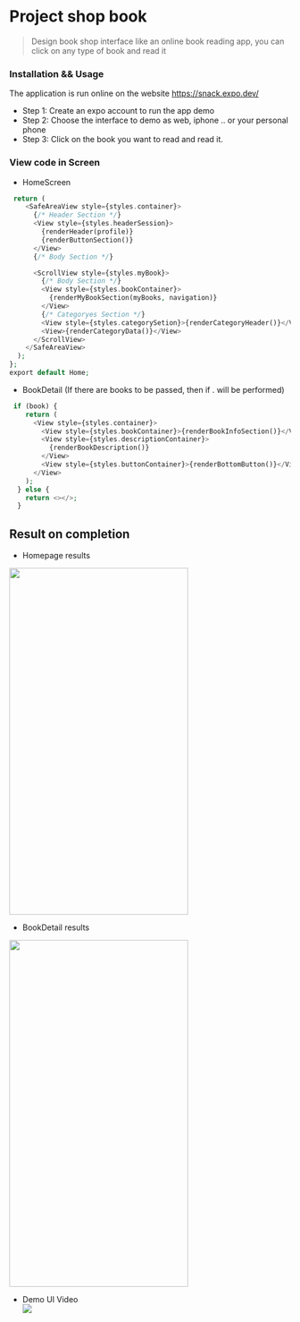 # Project shop book
> Design book shop interface like an online book reading app, you can click on any type of book and read it
### Installation && Usage
The application is run online on the website https://snack.expo.dev/ <br>
- Step 1: Create an expo account to run the app demo <br>
- Step 2: Choose the interface to demo as web, iphone .. or your personal phone
- Step 3: Click on the book you want to read and read it.
### View code in Screen
- HomeScreen
```php
 return (
    <SafeAreaView style={styles.container}>
      {/* Header Section */}
      <View style={styles.headerSession}>
        {renderHeader(profile)}
        {renderButtonSection()}
      </View>
      {/* Body Section */}

      <ScrollView style={styles.myBook}>
        {/* Body Section */}
        <View style={styles.bookContainer}>
          {renderMyBookSection(myBooks, navigation)}
        </View>
        {/* Categoryes Section */}
        <View style={styles.categorySetion}>{renderCategoryHeader()}</View>
        <View>{renderCategoryData()}</View>
      </ScrollView>
    </SafeAreaView>
  );
};
export default Home;
```
- BookDetail  (If there are books to be passed, then if . will be performed)
```php
 if (book) {
    return (
      <View style={styles.container}>
        <View style={styles.bookContainer}>{renderBookInfoSection()}</View>
        <View style={styles.descriptionContainer}>
          {renderBookDescription()}
        </View>
        <View style={styles.buttonContainer}>{renderBottomButton()}</View>
      </View>
    );
  } else {
    return <></>;
  }
```
## Result on completion
- Homepage results <br>

<img src="https://lh3.googleusercontent.com/5dbtzoAyq6YCAAbPffdu_Ecgw6t2AUH5oCiT7TX0MORhJ2nLbZTB5TlxLCFE-Jp-nKiPD_cgQ4v12XT7qlzfea9-TXIltJ02bqqY8UFO9tMBHIDBaqnQ9SwPg8opL9FgfNGFQK_CGqTu-RXybg0kJVg89S1zJDWPt8sKS_ZoK85da5Lmv1F5oaHUQmsc2ZMw2jfoyfr4dAfxAT9hgt0NGEpD_i2ephyJN6pw0t_qjA6e4XSkHCrLNtNBNfVkBVtCkrmpzW84p41m0CpbLx0kgkz3hwXN9DroLlvecLhdIsQGUsWtshTICcthIeqfBLShICCP0s6ELWxOdUObyvk8cDirUUW7HGN32d0maN2F04qmT20P_el7Ow6zgPbyQ3DuwlQjHQewMcWnaUaAVVEO_ZR_yISOEI7Cpo6vJW5_0TgbpWLHqfzvD2V4QZyAUcJidOESeWjSzV560WmzhIkSCGvZ634GdagDryZuMJiDequUmXc6L4msz0n0nbFZ7iOQF8EoPrxcGsGBXSK3du_aPXfh-HYBwrRt7p4XA43qRgXGGpIpybOuVerFzmb_ayyc_NFdeMTvqE5FsvuUufm2JT52ARsUgZxq6rBeRPpi-Y1OG9TU5cgrSoIMscNwk4i0jGdT20xis0AY6fSp-jIjk71_t5w_p_iXkYfdUarMwpErtxsmkjFoQx6cmWmDkkR-89QThZQ_Z9wk5EqRaCssfMs=w502-h1008-no?authuser=0"  width="320" height="620">

- BookDetail results <br>
<img src="https://lh3.googleusercontent.com/YD9hMISC-U7mnS4o-1zFrXRcIlfx2x7wGXVb1PjkwMUnLBmDK4-8uLLEdjXI_Hjd3376OlOTqt3Jw05f2WQi8muWu0ae6e0PmlLM65yXBCWVn-K20zBYA9hmq9ATDqvOdimwMlkTCKP8TnbVPnOUtFvwPLEFRFw0wGTdAyL57CwPZZyPdSK3Doks0KupqdagNx_fBVFvlukRS20139S-UAy-gPLZjMb6JUfDsgdQfmQRjN141LZZZgpvKQZYbIEMw2KKVKTqWsuW1O_dwnpVI9caBfZgcylFNCzGjLaNPXWVM4oljBnb0ywUO0kCAGhi2JMhTkznzYhwFvhlvVNT4fOSn3y1D2STAj46B9OnN_ixK277Pv5MacIFJG27Q_qHCzOz5xUai3Da3aN_Fa0qXIOatCbXvQrhuHg-9KM_UTrirRnEf-8YLKkXyiPyBcMlaCagIy2mKi-UR-PfkxsmFKygM5TTJeBgeOCVL9QQ9NhbyRk30YgxQLSZzeHE-xdOr0Uf_Ya_kgHCF-1fb7hoL0wtybcENnXni3hEzDJAst3dDJAvfPiLbk5vYTXPt61konj29ACBpj3Qq0JxNMotTQNfmPY8yiPKP9leSWTUHtn5VXemuH1-DT0bP8NAhLP-XF8wNhpYvEQucoN4NxtAA61wlqRc8vnhEu98NVpn4dBeuMdx9P-fshmf6nDFAY394i2-bEL50CS_ffY9spnpWyU=w490-h1006-no?authuser=0"  width="320" height="620">

- Demo UI Video <br>
[![](https://res.cloudinary.com/marcomontalbano/image/upload/v1642259203/video_to_markdown/images/youtube--cUcFJQvaUNk-c05b58ac6eb4c4700831b2b3070cd403.jpg)](https://www.youtube.com/watch?v=cUcFJQvaUNk "")


